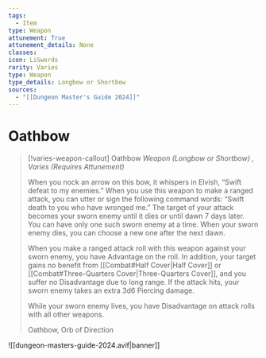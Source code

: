 ```yaml
---
tags:
  - Item
type: Weapon
attunement: True
attunement_details: None
classes:
icon: LiSwords
rarity: Varies
type: Weapon
type_details: Longbow or Shortbow
sources: 
  - "[[Dungeon Master's Guide 2024]]"
---
```

# Oathbow
>[!varies-weapon-callout] Oathbow
>_Weapon (Longbow or Shortbow) , Varies (Requires Attunement)_
>
>When you nock an arrow on this bow, it whispers in Elvish, “Swift defeat to my enemies.” When you use this weapon to make a ranged attack, you can utter or sign the following command words: “Swift death to you who have wronged me.” The target of your attack becomes your sworn enemy until it dies or until dawn 7 days later. You can have only one such sworn enemy at a time. When your sworn enemy dies, you can choose a new one after the next dawn.
>
>When you make a ranged attack roll with this weapon against your sworn enemy, you have Advantage on the roll. In addition, your target gains no benefit from [[Combat#Half Cover\|Half Cover]] or [[Combat#Three-Quarters Cover\|Three-Quarters Cover]], and you suffer no Disadvantage due to long range. If the attack hits, your sworn enemy takes an extra 3d6 Piercing damage.
>
>While your sworn enemy lives, you have Disadvantage on attack rolls with all other weapons.
>
>
>Oathbow, Orb of Direction
>


![[dungeon-masters-guide-2024.avif|banner]]